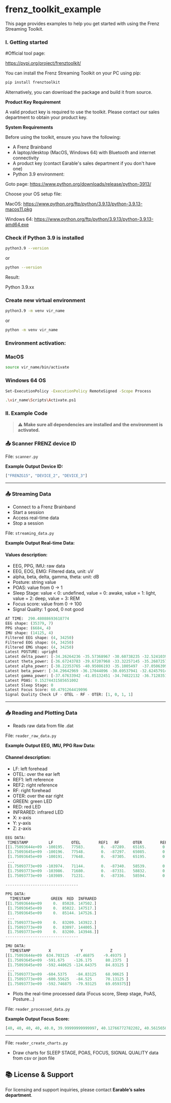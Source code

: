 # frenz_toolkit_example
This page provides examples to help you get started with using the Frenz Streaming Toolkit.

### **I. Getting started**

#Official tool page:

https://pypi.org/project/frenztoolkit/

You can install the Frenz Streaming Toolkit on your PC using pip:

```bash
pip install frenztoolkit
```

Alternatively, you can download the package and build it from source.

**Product Key Requirement**

A valid product key is required to use the toolkit. Please contact our sales department to obtain your product key.

**System Requirements**

Before using the toolkit, ensure you have the following:

- A Frenz Brainband
- A laptop/desktop (MacOS, Windows 64) with Bluetooth and internet connectivity
- A product key (contact Earable's sales department if you don't have one)
- Python 3.9 environment:

Goto page: https://www.python.org/downloads/release/python-3913/

Choose your OS setup file:

MacOS: https://www.python.org/ftp/python/3.9.13/python-3.9.13-macos11.pkg

Windows 64: https://www.python.org/ftp/python/3.9.13/python-3.9.13-amd64.exe

### Check if Python 3.9 is installed
```bash
python3.9 --version
```
or

```bash
python --version
```

Result:

Python 3.9.xx

### Create new virtual environment
```bash
python3.9 -m venv vir_name
```
or

```bash
python -m venv vir_name
```

### Environment activation:
### MacOS
```bash
source vir_name/bin/activate  
```

### Windows 64 OS
```bash
Set-ExecutionPolicy -ExecutionPolicy RemoteSigned -Scope Process
```

```bash
.\vir_name\Scripts\Activate.ps1
```

### **II. Example Code**

> ⚠️ **Make sure all dependencies are installed and the environment is activated.**

### 📤 Scanner FRENZ device ID

File: `scanner.py`

**Example Output Device ID:**

```python
["FRENZG15", "DEVICE_2", "DEVICE_3"]
```
---

### 📤 Streaming Data

- Connect to a Frenz Brainband
- Start a session
- Access real-time data
- Stop a session

File: `streaming_data.py`

**Example Output Real-time Data:**
#### Values description:
- EEG, PPG, IMU: raw data
- EEG, EOG, EMG: Filtered data, unit: uV
- alpha, beta, delta, gamma, theta: unit: dB
- Posture: string value
- POAS: value from 0 -> 1
- Sleep Stage: value < 0: undefined, value = 0: awake, value = 1: light, value = 2: deep, value = 3: REM
- Focus score: value from 0 -> 100
- Signal Quality: 1 good, 0 not good

```python
AT TIME:  290.48088693618774
EEG shape: (35379, 7)
PPG shape: (6684, 4)
IMU shape: (14125, 4)
Filtered EEG shape: (4, 34250)
Filtered EOG shape: (4, 34250)
Filtered EMG shape: (4, 34250)
Latest POSTURE: upright
Latest delta_power: [-34.26264236 -35.57368967 -30.60738235 -32.5241039  -33.24195457]
Latest theta_power: [-36.67243783 -39.67207968 -33.32257145 -35.26872573 -36.23395367]
Latest alpha_power: [-38.22353765 -40.95086193 -35.1005497  -37.05063998 -37.83139732]
Latest beta_power: [-34.29642969 -36.17044096 -30.69537941 -32.62457914 -33.4467073 ]
Latest gamma_power: [-37.67633942 -41.05132451 -34.74822132 -36.71283511 -37.54718009]
Latest POAS: 0.15274431585651002
Latest Sleep Stage: 0
Latest Focus Score: 60.4791264419096
Signal Quality Check LF - OTEL - RF - OTER: [1, 0, 1, 1]
```
---

### 📥 Reading and Plotting Data

- Reads raw data from file .dat

File: `reader_raw_data.py`

**Example Output EEG, IMU, PPG Raw Data:**

#### Channel description:
- LF: left forehead
- OTEL: over the ear left
- REF1: left reference
- REF2: right reference
- RF: right forehead
- OTER: over the ear right
- GREEN: green LED
- RED: red LED
- INFRARED: infrared LED
- X: x-axis
- Y: y-axis
- Z: z-axis

```python
EEG DATA:
 TIMESTAMP         LF        OTEL        REF1   RF      OTER        REF2
[[1.75093644e+09  -100195.   77583.       0.  -87289.   65165.       0.]
 [1.75093645e+09  -100196.   77548.       0.  -87297.   65085.       0.]
 [1.75093645e+09  -100191.   77648.       0.  -87305.   65195.       0.]
 ...
 [1.75093773e+09  -103974.   71144.       0.  -87340.   58539.       0.]
 [1.75093773e+09  -103986.   71680.       0.  -87331.   58832.       0.]
 [1.75093773e+09  -103989.   71231.       0.  -87336.   58594.       0.]]

--------------------------------

PPG DATA:
  TIMESTAMP         GREEN  RED  INFRARED
[[1.75093644e+09     0.  85028. 147502.]
 [1.75093645e+09     0.  85022. 147517.]
 [1.75093645e+09     0.  85144. 147526.]
 ...
 [1.75093773e+09     0.  83209. 143922.]
 [1.75093773e+09     0.  83097. 144005.]
 [1.75093773e+09     0.  83200. 143946.]]
--------------------------------

IMU DATA:
  TIMESTAMP        X             Y            Z
[[1.75093644e+09  634.703125  -47.46875    -9.49375 ]
 [1.75093645e+09  -591.675    -126.175      80.2375  ]
 [1.75093645e+09  -592.440625 -124.64375    84.83125 ]
 ...
 [1.75093773e+09  -604.5375    -84.83125    68.90625 ]
 [1.75093773e+09  -600.55625   -84.525      70.13125 ]
 [1.75093773e+09  -592.746875  -79.93125    69.059375]]
```


- Plots the real-time processed data (Focus score, Sleep stage, PoAS, Posture...)

File: `reader_processed_data.py`

**Example Output Focus Score:**

```python
[40, 40, 40, 40, 40.0, 39.99999999999997, 40.12766772782202, 40.561565017143344, 41.4082156256315, 43.10299038990237, 45.472087116573455, 48.74391187090239, 52.24061530716966, 55.60602305133689, 58.679040962640684, 62.18110934363549, 65.14715231299175, 68.02080813392078, 70.90584790357892, 73.55213246059323, 75.15588285140683, 76.47206224616545, 77.60785020893118, 78.4955176672901, 78.62229982451035, 78.3885666852457, 77.4115503825933, 75.75179777982981, 73.66542059721976, 71.96536767124985, 70.48599527626322, 69.74081135506184, 69.69574827772887, 69.67955939998745, 69.47138500905257, 68.6731180879701, 66.83801060478645, 63.92612785317225, 60.222929411120354, 56.08215648747377, 52.01314753099665, 48.36627998286406, 45.060605588479476, 42.25080500048814, 39.8846423996156, 37.90671187849681, 36.51019137239177, 36.09388113475098, 37.0245762557948, 39.34660640670969, 42.75964145377674, 46.576742345145156, 49.96553650773667, 52.2702299218743, 53.47123615744823, 54.10436210964932, 54.96046849984769, 56.884750140896244, 59.543829922368104, 62.012692934353524, 64.49350372598443, 66.61720332706498, 67.87778789873232, 68.41556392091044, 68.68703561203017]
```
---

File: `reader_create_charts.py`

- Draw charts for SLEEP STAGE, POAS, FOCUS, SIGNAL QUALITY data from csv or json file

## 📚 License & Support

For licensing and support inquiries, please contact **Earable’s sales department**.
